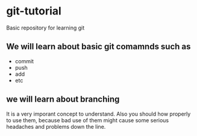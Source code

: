 # git-tutorial
Basic repository for learning git

## We will learn about basic git comamnds such as
* commit
* push
* add
* etc

## we will learn about branching
It is a very imporant concept to understand.
Also you should how properly to use them, because bad
use of them might cause some serious headaches and problems
down the line.